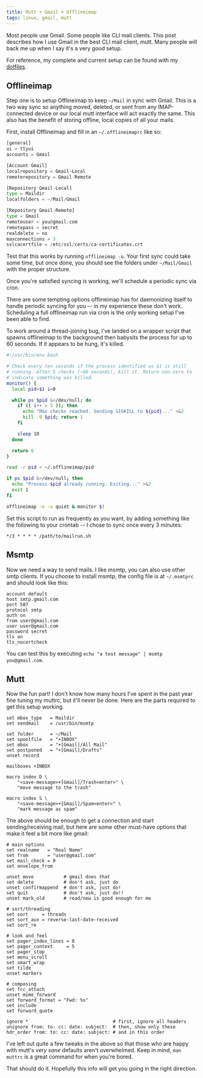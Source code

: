 ```yaml
---
title: Mutt + Gmail + Offlineimap
tags: linux, gmail, mutt
---
```


Most people use Gmail. Some people like CLI mail clients. This post
describes how I use Gmail in the best CLI mail client, mutt. Many people
will back me up when I say it's a very good setup.

For reference, my complete and current setup can be found with my 
[dotfiles][].

[dotfiles]: https://github.com/pbrisbin/dotfiles/tree/v1.0/tag-mail-recipient

## Offlineimap

Step one is to setup Offlineimap to keep `~/Mail` in sync with Gmail.
This is a two way sync so anything moved, deleted, or sent from any
IMAP-connected device or our local mutt interface will act exactly
the same. This also has the benefit of storing offline, local
copies of all your mails.

First, install Offlineimap and fill in an `~/.offlineimaprc` like so:

```python
[general]
ui = ttyui
accounts = Gmail

[Account Gmail]
localrepository = Gmail-Local
remoterepository = Gmail-Remote

[Repository Gmail-Local]
type = Maildir
localfolders = ~/Mail/Gmail

[Repository Gmail-Remote]
type = Gmail
remoteuser = you@gmail.com
remotepass = secret
realdelete = no
maxconnections = 3
sslcacertfile = /etc/ssl/certs/ca-certificates.crt
```

Test that this works by running `offlineimap -o`. Your first sync could
take some time, but once done, you should see the folders under
`~/Mail/Gmail` with the proper structure.

Once you're satisfied syncing is working, we'll schedule a periodic sync 
via cron.

<div class="well">
There are some tempting options offlineimap has for daemonizing itself 
to handle periodic syncing for you -- in my experience these don't work. 
Scheduling a full offlineimap run via cron is the only working setup 
I've been able to find.
</div>

To work around a thread-joining bug, I've landed on a wrapper script 
that spawns offlineimap to the background then babysits the process for 
up to 60 seconds. If it appears to be hung, it's killed.

```bash 
#!/usr/bin/env bash

# Check every ten seconds if the process identified as $1 is still 
# running. After 5 checks (~60 seconds), kill it. Return non-zero to 
# indicate something was killed.
monitor() {
  local pid=$1 i=0

  while ps $pid &>/dev/null; do
    if (( i++ > 5 )); then
      echo "Max checks reached. Sending SIGKILL to ${pid}..." >&2
      kill -9 $pid; return 1
    fi

    sleep 10
  done

  return 0
}

read -r pid < ~/.offlineimap/pid

if ps $pid &>/dev/null; then
  echo "Process $pid already running. Exiting..." >&2
  exit 1
fi

offlineimap -o -u quiet & monitor $!
```

Set this script to run as frequently as you want, by adding something 
like the following to your crontab -- I chose to sync once every 3 
minutes:

```
*/3 * * * * /path/to/mailrun.sh
```

## Msmtp

Now we need a way to send mails. I like msmtp, you can also use other
smtp clients. If you choose to install msmtp, the config file is at
`~/.msmtprc` and should look like this:

```
account default 
host smtp.gmail.com
port 587
protocol smtp
auth on
from user@gmail.com
user user@gmail.com
password secret
tls on
tls_nocertcheck
```

You can test this by executing `echo "a test message" | msmtp
you@gmail.com`.

## Mutt

Now the fun part! I don't know how many hours I've spent in the past
year fine tuning my muttrc, but it'll never be done. Here are the parts
required to get this setup working.

```
set mbox_type   = Maildir
set sendmail    = /usr/bin/msmtp

set folder      = ~/Mail
set spoolfile   = "+INBOX"
set mbox        = "+[Gmail]/All Mail"
set postponed   = "+[Gmail]/Drafts"
unset record

mailboxes +INBOX

macro index D \
    "<save-message>+[Gmail]/Trash<enter>" \
    "move message to the trash"

macro index S \
    "<save-message>+[Gmail]/Spam<enter>" \
    "mark message as spam"
```

The above should be enough to get a connection and start 
sending/receiving mail, but here are some other must-have options that 
make it feel a bit more like gmail:

```
# main options
set realname   = "Real Name"
set from       = "user@gmail.com"
set mail_check = 0
set envelope_from

unset move           # gmail does that
set delete           # don't ask, just do
unset confirmappend  # don't ask, just do!
set quit             # don't ask, just do!!
unset mark_old       # read/new is good enough for me

# sort/threading
set sort     = threads
set sort_aux = reverse-last-date-received
set sort_re

# look and feel
set pager_index_lines = 8
set pager_context     = 5
set pager_stop
set menu_scroll
set smart_wrap
set tilde
unset markers

# composing 
set fcc_attach
unset mime_forward
set forward_format = "Fwd: %s"
set include
set forward_quote

ignore *                               # first, ignore all headers
unignore from: to: cc: date: subject:  # then, show only these
hdr_order from: to: cc: date: subject: # and in this order
```

I've left out quite a few tweaks in the above so that those who are
happy with mutt's *very sane* defaults aren't overwhelmed. Keep in mind,
`man muttrc` is a great command for when you're bored.

That should do it. Hopefully this info will get you going in the right
direction.
